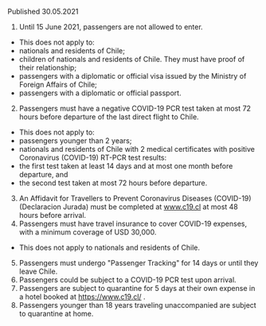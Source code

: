Published 30.05.2021
1. Until 15 June 2021, passengers are not allowed to enter.
- This does not apply to:
- nationals and residents of Chile;
- children of nationals and residents of Chile. They must have proof of their relationship;
- passengers with a diplomatic or official visa issued by the Ministry of Foreign Affairs of Chile;
- passengers with a diplomatic or official passport.
2. Passengers must have a negative COVID-19 PCR test taken at most 72 hours before departure of the last direct flight to Chile.
- This does not apply to:
- passengers younger than 2 years;
- nationals and residents of Chile with 2 medical certificates with positive Coronavirus (COVID-19) RT-PCR test results:
- the first test taken at least 14 days and at most one month before departure, and
- the second test taken at most 72 hours before departure.
3. An Affidavit for Travellers to Prevent Coronavirus Diseases (COVID-19) (Declaracion Jurada) must be completed at <a href="http://www.c19.cl">www.c19.cl</a> at most 48 hours before arrival.
4. Passengers must have travel insurance to cover COVID-19 expenses, with a minimum coverage of USD 30,000.
- This does not apply to nationals and residents of Chile.
5. Passengers must undergo "Passenger Tracking" for 14 days or until they leave Chile.
6. Passengers could be subject to a COVID-19 PCR test upon arrival.
7. Passengers are subject to quarantine for 5 days at their own expense in a hotel booked at <a href="https://www.c19.cl/">https://www.c19.cl/</a> .
8. Passengers younger than 18 years traveling unaccompanied are subject to quarantine at home.

